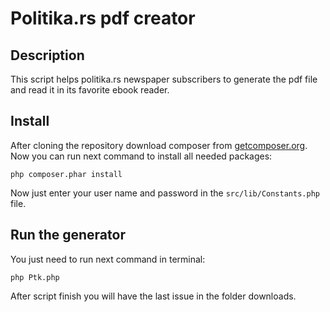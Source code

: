 # Politika.rs pdf creator

## Description

This script helps politika.rs newspaper subscribers to generate the pdf file and 
read it in its favorite ebook reader.


## Install

After cloning the repository download composer from [getcomposer.org](https://getcomposer.org/download).
Now you can run next command to install all needed packages: 
```
php composer.phar install
```

Now just enter your user name and password in the `src/lib/Constants.php` file.

## Run the generator

You just need to run next command in terminal:

```
php Ptk.php
```

After script finish you will have the last issue in the folder downloads.